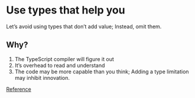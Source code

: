 # Use types that help you

Let’s avoid using types that don’t add value; Instead, omit them.

## Why?

1. The TypeScript compiler will figure it out
1. It’s overhead to read and understand
1. The code may be more capable than you think; Adding a type limitation may inhibit innovation.

[Reference](https://github.com/kirkstrobeck/stash/blob/main/style-guide/use-types-that-help-you.md)
